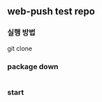 ## web-push test repo


### 실행 방법

git clone

### package down

```npm i
```
### start

``` npm run dev
